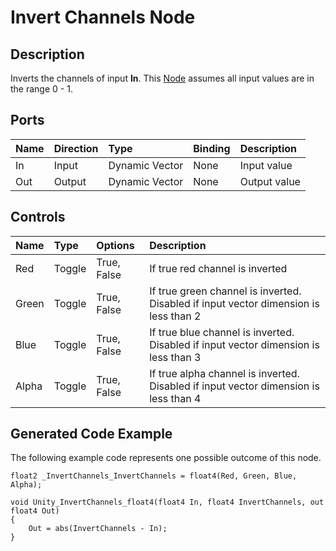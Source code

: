 # Invert Channels Node

## Description

Inverts the channels of input **In**. This [Node](Node.md) assumes all input values are in the range 0 - 1.

## Ports

| Name        | Direction           | Type  | Binding | Description |
|:------------ |:-------------|:-----|:---|:---|
| In      | Input | Dynamic Vector | None | Input value |
| Out | Output      |    Dynamic Vector | None | Output value |

## Controls

| Name        | Type           | Options  | Description |
|:------------ |:-------------|:-----|:---|
| Red      | Toggle | True, False | If true red channel is inverted |
| Green     | Toggle | True, False | If true green channel is inverted. Disabled if input vector dimension is less than 2 |
| Blue     | Toggle | True, False | If true blue channel is inverted. Disabled if input vector dimension is less than 3 |
| Alpha     | Toggle | True, False | If true alpha channel is inverted. Disabled if input vector dimension is less than 4 |

## Generated Code Example

The following example code represents one possible outcome of this node.

```
float2 _InvertChannels_InvertChannels = float4(Red, Green, Blue, Alpha);

void Unity_InvertChannels_float4(float4 In, float4 InvertChannels, out float4 Out)
{
    Out = abs(InvertChannels - In);
}
```
